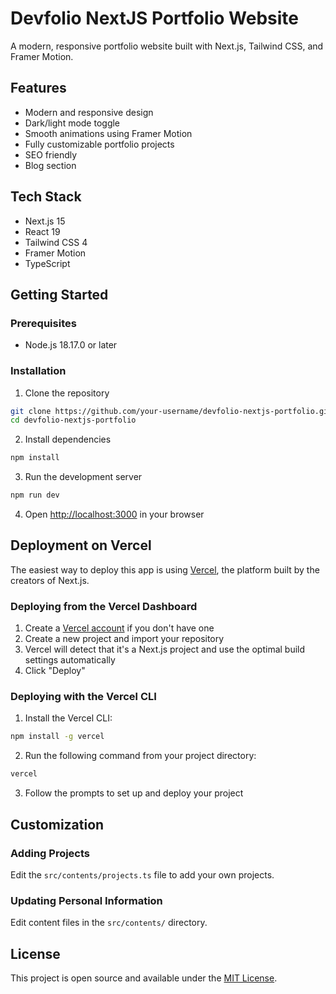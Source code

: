 # Devfolio NextJS Portfolio Website

A modern, responsive portfolio website built with Next.js, Tailwind CSS, and Framer Motion.

## Features

- Modern and responsive design
- Dark/light mode toggle
- Smooth animations using Framer Motion
- Fully customizable portfolio projects
- SEO friendly
- Blog section

## Tech Stack

- Next.js 15
- React 19
- Tailwind CSS 4
- Framer Motion
- TypeScript

## Getting Started

### Prerequisites

- Node.js 18.17.0 or later

### Installation

1. Clone the repository
```bash
git clone https://github.com/your-username/devfolio-nextjs-portfolio.git
cd devfolio-nextjs-portfolio
```

2. Install dependencies
```bash
npm install
```

3. Run the development server
```bash
npm run dev
```

4. Open [http://localhost:3000](http://localhost:3000) in your browser

## Deployment on Vercel

The easiest way to deploy this app is using [Vercel](https://vercel.com), the platform built by the creators of Next.js.

### Deploying from the Vercel Dashboard

1. Create a [Vercel account](https://vercel.com/signup) if you don't have one
2. Create a new project and import your repository
3. Vercel will detect that it's a Next.js project and use the optimal build settings automatically
4. Click "Deploy"

### Deploying with the Vercel CLI

1. Install the Vercel CLI:
```bash
npm install -g vercel
```

2. Run the following command from your project directory:
```bash
vercel
```

3. Follow the prompts to set up and deploy your project

## Customization

### Adding Projects

Edit the `src/contents/projects.ts` file to add your own projects.

### Updating Personal Information

Edit content files in the `src/contents/` directory.

## License

This project is open source and available under the [MIT License](LICENSE).

